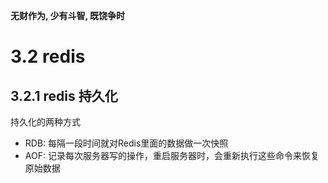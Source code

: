 **无财作为, 少有斗智, 既饶争时**

3.2 redis
==========

## 3.2.1 redis 持久化

持久化的两种方式
- RDB: 每隔一段时间就对Redis里面的数据做一次快照
- AOF: 记录每次服务器写的操作，重启服务器时，会重新执行这些命令来恢复原始数据

